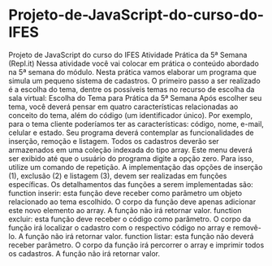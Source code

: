 # Projeto-de-JavaScript-do-curso-do-IFES
Projeto de JavaScript do curso do IFES
Atividade Prática da 5ª Semana (Repl.it)
Nessa atividade você vai colocar em prática o conteúdo abordado na 5ª semana do módulo.
Nesta prática vamos elaborar um programa que simula um pequeno sistema de cadastros.
O primeiro passo a ser realizado é a escolha do tema, dentre os possíveis temas no recurso de escolha da sala virtual:
Escolha do Tema para Prática da 5ª Semana
Após escolher seu tema, você deverá pensar em quatro características relacionadas ao conceito do tema, além do código (um identificador único). Por exemplo, para o tema cliente poderíamos ter as características: código, nome, e-mail, celular e estado.
Seu programa deverá contemplar as funcionalidades de inserção, remoção e listagem.
Todos os cadastros deverão ser armazenados em uma coleção indexada do tipo array.
Este menu deverá ser exibido até que o usuário do programa digite a opção zero. Para isso, utilize um comando de repetição.
A implementação das opções de inserção (1), exclusão (2) e listagem (3), devem ser realizadas em funções específicas. Os detalhamentos das funções a serem implementadas são:
function inserir: esta função deve receber como parâmetro um objeto relacionado ao tema escolhido. O corpo da função deve apenas adicionar este novo elemento ao array. A função não irá retornar valor.
function excluir: esta função deve receber o código como parâmetro. O corpo da função irá localizar o cadastro com o respectivo código no array e removê-lo. A função não irá retornar valor.
function listar: esta função não deverá receber parâmetro. O corpo da função irá percorrer o array e imprimir todos os cadastros. A função não irá retornar valor.
